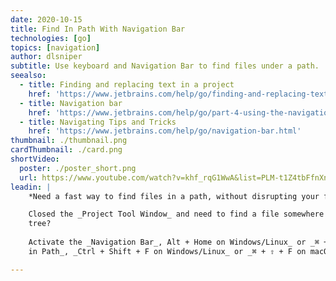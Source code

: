 ```yaml
---
date: 2020-10-15
title: Find In Path With Navigation Bar
technologies: [go]
topics: [navigation]
author: dlsniper
subtitle: Use keyboard and Navigation Bar to find files under a path.
seealso:
  - title: Finding and replacing text in a project
    href: 'https://www.jetbrains.com/help/go/finding-and-replacing-text-in-project.html'
  - title: Navigation bar
    href: 'https://www.jetbrains.com/help/go/part-4-using-the-navigation-bar.html'
  - title: Navigating Tips and Tricks
    href: 'https://www.jetbrains.com/help/go/navigation-bar.html'
thumbnail: ./thumbnail.png
cardThumbnail: ./card.png
shortVideo:
  poster: ./poster_short.png
  url: https://www.youtube.com/watch?v=khf_rqG1WwA&list=PLM-t1Z4tbFfnXnghmtk6WVz10_pivOw25&index=11&t=0s
leadin: |
    *Need a fast way to find files in a path, without disrupting your flow?*

    Closed the _Project Tool Window_ and need to find a file somewhere in the project
    tree?
    
    Activate the _Navigation Bar_, Alt + Home on Windows/Linux_ or _⌘ + Up on macOS_, navigate to the target, and use _Find
    in Path_, _Ctrl + Shift + F on Windows/Linux_ or _⌘ + ⇧ + F on macOS_, from the keyboard.

---
```

